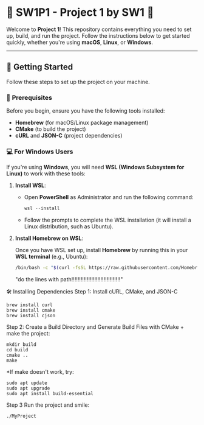 # 🌟 **SW1P1 - Project 1 by SW1** 🌟

Welcome to **Project 1**! This repository contains everything you need to set up, build, and run the project. Follow the instructions below to get started quickly, whether you're using **macOS**, **Linux**, or **Windows**.

---

## 🚀 **Getting Started**

Follow these steps to set up the project on your machine.

### 🔧 **Prerequisites**

Before you begin, ensure you have the following tools installed:

- **Homebrew** (for macOS/Linux package management)
- **CMake** (to build the project)
- **cURL** and **JSON-C** (project dependencies)

### 💻 **For Windows Users**

If you're using **Windows**, you will need **WSL (Windows Subsystem for Linux)** to work with these tools:

1. **Install WSL**:
   
   - Open **PowerShell** as Administrator and run the following command:

     ```powershell
     wsl --install
     ```

   - Follow the prompts to complete the WSL installation (it will install a Linux distribution, such as Ubuntu).

2. **Install Homebrew on WSL**:
   
   Once you have WSL set up, install **Homebrew** by running this in your **WSL terminal** (e.g., Ubuntu):

   ```bash
   /bin/bash -c "$(curl -fsSL https://raw.githubusercontent.com/Homebrew/install/HEAD/install.sh)"
   ```
   "do the lines with path!!!!!!!!!!!!!!!!!!!!!!!!!!!!!!!!"


🛠️ Installing Dependencies
Step 1: Install cURL, CMake, and JSON-C


```
brew install curl
brew install cmake
brew install cjson
```

Step 2: Create a Build Directory and Generate Build Files with CMake + make the project:

```
mkdir build
cd build
cmake ..
make
```

*If make doesn't work, try:
```
sudo apt update
sudo apt upgrade
sudo apt install build-essential
```

Step 3 Run the project and smile:

```
./MyProject
```


